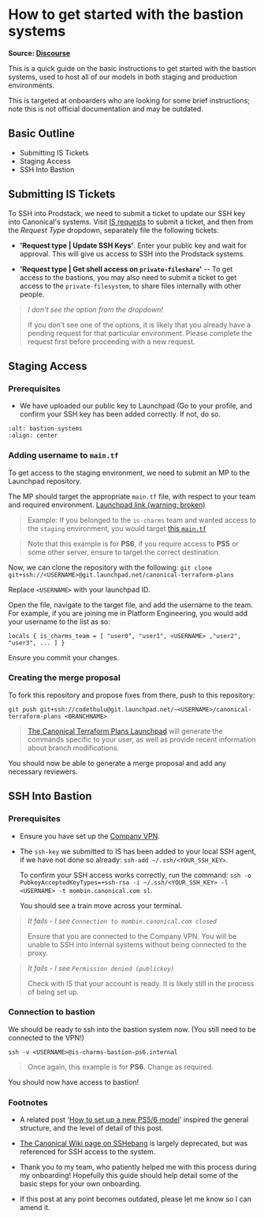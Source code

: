 # How to get started with the bastion systems
**Source: [Discourse](https://discourse.canonical.com/t/how-to-get-started-with-the-bastion-systems/3069)**

This is a quick guide on the basic instructions to get started with the bastion systems, used to host all of our models in both staging and production environments. 

This is targeted at onboarders who are looking for some brief instructions; note this is not official documentation and may be outdated. 

## Basic Outline
* Submitting IS Tickets
* Staging Access 
* SSH Into Bastion

## Submitting IS Tickets

To SSH into Prodstack, we need to submit a ticket to update our SSH key into Canonical's systems. Visit [IS requests](https://portal.admin.canonical.com/requests/) to submit a ticket, and then from the *Request Type* dropdown, separately file the following tickets:

* **'Request type | Update SSH Keys'**. Enter your public key and wait for approval. This will give us access to SSH into the Prodstack systems.

* **'Request type | Get shell access on `private-fileshare`'** -- To get access to the bastions, you may also need to submit a ticket to get access to the `private-filesystem`, to share files internally with other people.

> *I don’t see the option from the dropdown!*
>
>If you don’t see one of the options, it is likely that you already have a pending request for that particular environment. Please complete the request first before proceeding with a new request. 

## Staging Access 

### Prerequisites 
- We have uploaded our public key to Launchpad (Go to your profile, and confirm your SSH key has been added correctly. If not, do so.

```{image} images/get-started-with-the-bastion-systems-1.png
:alt: bastion-systems
:align: center
```

### Adding username to `main.tf`

To get access to the staging environment, we need to submit an MP to the Launchpad repository. 

The MP should target the appropriate `main.tf` file, with respect to your team and required environment.  [Launchpad link (warning: broken)](https://git.launchpad.net/canonical-terraform-plans/tree/prodstack/ps6/environments) 

> Example: If you belonged to the `is-charms` team and wanted access to the `staging` environment, you would target [this `main.tf`](https://git.launchpad.net/canonical-terraform-plans/tree/prodstack/ps6/environments/is-charms/staging/main.tf) 

> Note that this example is for **PS6**, if you require access to **PS5** or some other server, ensure to target the correct destination.

Now, we can clone the repository with the following: `git clone git+ssh://<USERNAME>@git.launchpad.net/canonical-terraform-plans`

Replace `<USERNAME>` with your launchpad ID.

Open the file, navigate to the target file, and add the username to the team. For example, if you are joining me in Platform Engineering, you would add your username to the list as so:

`locals {
  is_charms_team = [ "user0", "user1", <USERNAME> ,"user2", "user3", ... ]
}
`

Ensure you commit your changes.

### Creating the merge proposal 

To fork this repository and propose fixes from there, push to this repository:

`git push git+ssh://codethulu@git.launchpad.net/~<USERNAME>/canonical-terraform-plans <BRANCHNAME>`

> [The Canonical Terraform Plans Launchpad](https://code.launchpad.net/canonical-terraform-plans) will generate the commands specific to your user, as well as provide recent information about branch modifications.

You should now be able to generate a merge proposal and add any necessary reviewers. 

## SSH Into Bastion

### Prerequisites 
* Ensure you have set up the [Company VPN](https://wiki.canonical.com/InformationInfrastructure/IS/HowTo/CompanyOpenVPN).

* The ```ssh-key``` we submitted to IS has been added to your local SSH agent, if we have not done so already: ```ssh-add ~/.ssh/<YOUR_SSH_KEY>```. 

  To confirm your SSH access works correctly, run the command:
```ssh -o PubkeyAcceptedKeyTypes=+ssh-rsa -i ~/.ssh/<YOUR_SSH_KEY> -l <USERNAME> -t mombin.canonical.com sl```.

  You should see a train move across your terminal.

> *It fails - I see ```Connection to mombin.canonical.com closed```*
>
> Ensure that you are connected to the Company VPN. You will be unable to SSH into internal systems without being connected to the proxy.

> *It fails - I see ```Permission denied (publickey)```*
>
> Check with IS that your account is ready. It is likely still in the process of being set up.

### Connection to bastion

We should be ready to ssh into the bastion system now. (You still need to be connected to the VPN!)

```ssh -v <USERNAME>@is-charms-bastion-ps6.internal```

> Once again, this example is for **PS6**. Change as required.

You should now have access to bastion!


### Footnotes
* A related post '[How to set up a new PS5/6 model](https://discourse.canonical.com/t/how-to-setup-a-new-ps5-6-model/3015)' inspired the general structure, and the level of detail of this post.

* [The Canonical Wiki page on SSHebang](https://wiki.canonical.com/InformationInfrastructure/IS/SSHebang) is largely deprecated, but was referenced for SSH access to the system.

* Thank you to my team, who patiently helped me with this process during my onboarding! Hopefully this guide should help detail some of the basic steps for your own onboarding.

* If this post at any point becomes outdated, please let me know so I can amend it.


